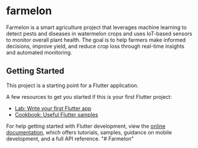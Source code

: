 # farmelon

Farmelon is a smart agriculture project that leverages machine learning to detect pests and diseases in watermelon crops and uses IoT-based sensors to monitor overall plant health. The goal is to help farmers make informed decisions, improve yield, and reduce crop loss through real-time insights and automated monitoring.

## Getting Started

This project is a starting point for a Flutter application.

A few resources to get you started if this is your first Flutter project:

- [Lab: Write your first Flutter app](https://docs.flutter.dev/get-started/codelab)
- [Cookbook: Useful Flutter samples](https://docs.flutter.dev/cookbook)

For help getting started with Flutter development, view the
[online documentation](https://docs.flutter.dev/), which offers tutorials,
samples, guidance on mobile development, and a full API reference.
"# Farmelon" 
